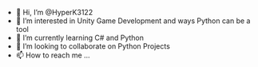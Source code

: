 - 👋 Hi, I’m @HyperK3122
- 👀 I’m interested in Unity Game Development and ways Python can be a tool
- 🌱 I’m currently learning C# and Python
- 💞️ I’m looking to collaborate on Python Projects
- 📫 How to reach me ...

<!---
HyperK3122/HyperK3122 is a ✨ special ✨ repository because its `README.md` (this file) appears on your GitHub profile.
You can click the Preview link to take a look at your changes.
--->
